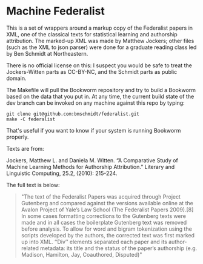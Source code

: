 Machine Federalist
==================

This is a set of wrappers around a markup copy of the Federalist papers in XML, one of the classical texts for statistical learning and authorship attribution. The marked-up XML was made by Matthew Jockers; other files (such as the XML to json parser) were done for a graduate reading class led by Ben Schmidt at Northeastern.

There is no official license on this: I suspect you would be safe to treat the Jockers-Witten parts as CC-BY-NC, and the Schmidt parts as public domain.

The Makefile will pull the Bookworm repository and try to build a Bookworm based on the data that you put in. At any time, the current build state of the dev branch can be invoked on any machine against this repo by typing:

``` {sh}
git clone git@github.com:bmschmidt/federalist.git
make -C federalist
```

That's useful if you want to know if your system is running Bookworm properly.



Texts are from:

Jockers, Matthew L. and Daniela M. Witten. “A Comparative Study of Machine Learning Methods for Authorship Attribution.” Literary and Linguistic Computing, 25.2, (2010): 215-224.


The full text is below:

> "The text of the Federalist Papers was acquired
> through Project Gutenberg and compared against
> the versions available online at the Avalon Project
> of Yale’s Law School (The Federalist Papers 2009).[8]
> In some cases formatting corrections to the
> Gutenberg texts were made and in all cases the
> boilerplate Gutenberg text was removed before analysis.
> To allow for word and bigram tokenization
> using the scripts developed by the authors, the
> corrected text was first marked up into XML.
> ‘‘Div’’ elements separated each paper and its
> author-related metadata: its title and the status of
> the paper’s authorship (e.g. Madison, Hamilton,
> Jay, Coauthored, Disputed)"
